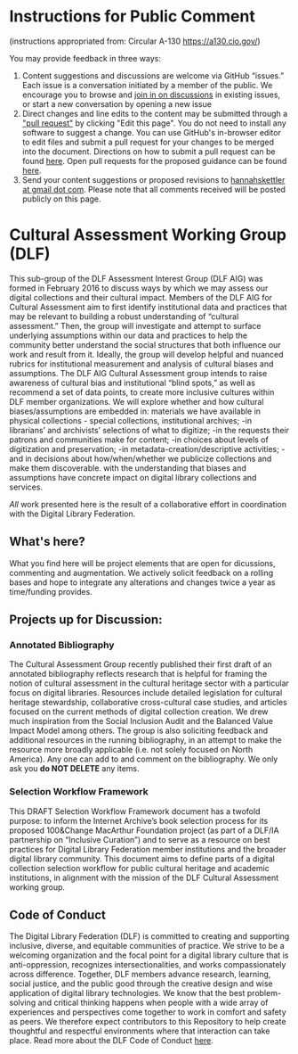 # Instructions for Public Comment 
(instructions appropriated from: Circular A-130 https://a130.cio.gov/)

You may provide feedback in three ways:
1.  Content suggestions and discussions are welcome via GitHub “issues.” Each issue is a conversation initiated by a member of the public. We encourage you to browse and [join in on discussions](https://github.com/hskettler/cultural-assessment/issues) in existing issues, or start a new conversation by opening a new issue
2.  Direct changes and line edits to the content may be submitted through a ["pull request"](https://help.github.com/articles/creating-a-pull-request) by clicking "Edit this page". You do not need to install any software to suggest a change. You can use GitHub's in-browser editor to edit files and submit a pull request for your changes to be merged into the document. Directions on how to submit a pull request can be found [here](https://help.github.com/articles/creating-a-pull-request/). Open pull requests for the proposed guidance can be found [here](https://github.com/hskettler/cultural-assessment/pulls).
3.  Send your content suggestions or proposed revisions to [hannahskettler at gmail dot com](). Please note that all comments received will be posted publicly on this page.

# Cultural Assessment Working Group (DLF)

This sub-group of the DLF Assessment Interest Group (DLF AIG) was formed in February 2016 to discuss ways by which we may assess our digital collections and their cultural impact. Members of the DLF AIG for Cultural Assessment aim to first identify institutional data and practices that may be relevant to building a robust understanding of “cultural assessment.” Then, the group will investigate and attempt to surface underlying assumptions within our data and practices to help the community better understand the social structures that both influence our work and result from it. Ideally, the group will develop helpful and nuanced rubrics for institutional measurement and analysis of cultural biases and assumptions. The DLF AIG Cultural Assessment group intends to raise awareness of cultural bias and institutional “blind spots,” as well as recommend a set of data points, to create more inclusive cultures within DLF member organizations. 
We will explore whether and how cultural biases/assumptions are embedded in: 
materials we have available in physical collections - special collections, institutional archives;
-in librarians’ and archivists’ selections of what to digitize;
-in the requests their patrons and communities make for content;
-in choices about levels of digitization and preservation;
-in metadata-creation/descriptive activities;
-and in decisions about how/when/whether we publicize collections and make them discoverable.
with the understanding that biases and assumptions have concrete impact on digital library collections and services.

_All_ work presented here is the result of a collaborative effort in coordination with the Digital Library Federation.

## What's here?

What you find here will be project elements that are open for dicussions, commenting and augmentation. We actively solicit feedback on a rolling bases and hope to integrate any alterations and changes twice a year as time/funding provides.

## Projects up for Discussion:

### Annotated Bibliography
The Cultural Assessment Group recently published their first draft of an annotated bibliography reflects research that is helpful for framing the notion of cultural assessment in the cultural heritage sector with a particular focus on digital libraries. Resources include detailed legislation for cultural heritage stewardship, collaborative cross-cultural case studies, and articles focused on the current methods of digital collection creation. We drew much inspiration from the Social Inclusion Audit and the Balanced Value Impact Model among others.
The group is also soliciting feedback and additional resources in the running bibliography, in an attempt to make the resource more broadly applicable (i.e. not solely focused on North America). Any one can add to and comment on the bibliography. We only ask you __do NOT DELETE__ any items.

### Selection Workflow Framework
This DRAFT Selection Workflow Framework document has a twofold purpose: to inform the Internet Archive’s book selection process for its proposed 100&Change MacArthur Foundation project (as part of a DLF/IA partnership on “Inclusive Curation”) and to serve as a resource on best practices for Digital Library Federation member institutions and the broader digital library community.
This document aims to define parts of a digital collection selection workflow for public cultural heritage and academic institutions, in alignment with the mission of the DLF Cultural Assessment working group. 

## Code of Conduct
The Digital Library Federation (DLF) is committed to creating and supporting inclusive, diverse, and equitable communities of practice. We strive to be a welcoming organization and the focal point for a digital library culture that is anti-oppression, recognizes intersectionalities, and works compassionately across difference. Together, DLF members advance research, learning, social justice, and the public good through the creative design and wise application of digital library technologies. We know that the best problem-solving and critical thinking happens when people with a wide array of experiences and perspectives come together to work in comfort and safety as peers. We therefore expect contributors to this Repository to help create thoughtful and respectful environments where that interaction can take place.
Read more about the DLF Code of Conduct [here](https://www.diglib.org/about/code-of-conduct/).
